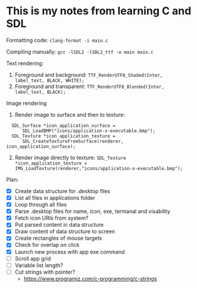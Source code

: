 # This is my notes from learning C and SDL

Formatting code:
`clang-format -i main.c`

Compiling manually:
`gcc -lSDL2 -lSDL2_ttf -o main main.c`

Text rendering:
1. Foreground and background:
    `TTF_RenderUTF8_Shaded(Inter, label_text, BLACK, WHITE);`
2. Foreground and transparent:
    `TTF_RenderUTF8_Blended(Inter, label_text, BLACK);`

Image rendering
1. Render image to surface and then to texture:
```
  SDL_Surface *icon_application_surface =
      SDL_LoadBMP("icons/application-x-executable.bmp");
  SDL_Texture *icon_application_texture =
      SDL_CreateTextureFromSurface(renderer, icon_application_surface);
```
2. Render image directly to texture:
`SDL_Texture *icon_application_texture =  IMG_LoadTexture(renderer,"icons/application-x-executable.bmp");
`

Plan:
  - [x] Create data structure for .desktop files
  - [x] List all files in applications folder
  - [x] Loop through all files
  - [x] Parse .desktop files for name, icon, exe, termanal and visability
  - [x] Fetch icon URIs from system?
  - [x] Put parsed content in data structure
  - [x] Draw content of data structure to screen
  - [x] Create rectangles of mouse targets
  - [x] Check for overlap on click
  - [x] Launch new process with app exe command
  - [ ] Scroll app grid
  - [ ] Variable list length?
  - [ ] Cut strings with pointer?
    - https://www.programiz.com/c-programming/c-strings

